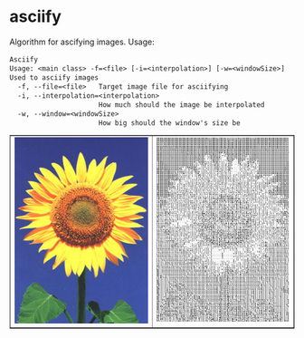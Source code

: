 # asciify

Algorithm for ascifying images. Usage:
```
Asciify
Usage: <main class> -f=<file> [-i=<interpolation>] [-w=<windowSize>]
Used to asciify images
  -f, --file=<file>   Target image file for asciifying
  -i, --interpolation=<interpolation>
                      How much should the image be interpolated
  -w, --window=<windowSize>
                      How big should the window's size be
```

<table border="1" width="100%">
    <tr>
        <td><img src="sunflower.jpg" width="500"></td>
        <td><img src="output.png" width="500"></td>
    </tr>
</table>

